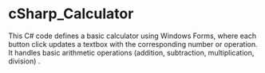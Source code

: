 # cSharp_Calculator
This C# code defines a basic calculator using Windows Forms, where each button click updates a textbox with the corresponding number or operation. It handles basic arithmetic operations (addition, subtraction, multiplication, division) .
